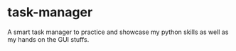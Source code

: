 # task-manager
A smart task manager to practice and showcase my python skills as well as my hands on the GUI stuffs.
